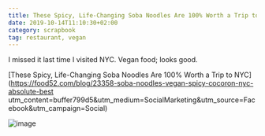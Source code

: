 ```yaml
---
title: These Spicy, Life-Changing Soba Noodles Are 100% Worth a Trip to NYC
date: 2019-10-14T11:10:30+02:00
category: scrapbook
tag: restaurant, vegan
---
```


I missed it last time I visited NYC. Vegan food; looks good.

[These Spicy, Life-Changing Soba Noodles Are 100% Worth a Trip to NYC](https://food52.com/blog/23358-soba-noodles-vegan-spicy-cocoron-nyc-absolute-best
utm_content=buffer799d5&utm_medium=SocialMarketing&utm_source=Facebook&utm_campaign=Social)

![image](https://images.food52.com/RNp_VHJp9Haxj9eG9TGhv7j31kY=/fit-in/1200x1200/381d9b81-4669-4b6d-a648-217165edf13f--pjimage_21-.jpg)